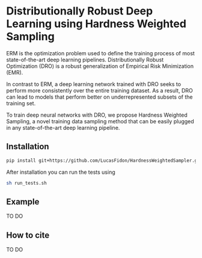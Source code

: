 # Distributionally Robust Deep Learning using Hardness Weighted Sampling

ERM is the optimization problem used to define the training process of most state-of-the-art deep learning pipelines.
Distributionally Robust Optimization (DRO) is a robust generalization of Empirical Risk Minimization (EMR).

In contrast to ERM, a deep learning network trained with DRO seeks to perform more consistently 
over the entire training dataset.
As a result, DRO can lead to models that perform better on underrepresented subsets of the training set.

To train deep neural networks with DRO, we propose Hardness Weighted Sampling, a novel training data sampling method
that can be easily plugged in any state-of-the-art deep learning pipeline.


## Installation
```bash
pip install git+https://github.com/LucasFidon/HardnessWeightedSampler.git
```
After installation you can run the tests using
```bash
sh run_tests.sh
```

## Example
TO DO

## How to cite
TO DO